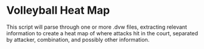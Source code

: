 # Volleyball Heat Map

This script will parse through one or more .dvw files, extracting relevant information to create a heat map of where attacks hit in the court, separated by attacker, combination, and possibly other information.
